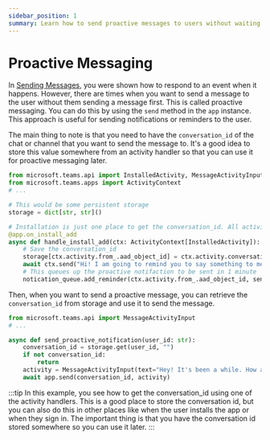 ```yaml
---
sidebar_position: 1
summary: Learn how to send proactive messages to users without waiting for them to initiate the conversation, including storing conversation IDs and sending notifications.
---
```


# Proactive Messaging

In [Sending Messages](./), you were shown how to respond to an event when it happens. However, there are times when you want to send a message to the user without them sending a message first. This is called proactive messaging. You can do this by using the `send` method in the `app` instance. This approach is useful for sending notifications or reminders to the user.

The main thing to note is that you need to have the `conversation_id` of the chat or channel that you want to send the message to. It's a good idea to store this value somewhere from an activity handler so that you can use it for proactive messaging later.


```python
from microsoft.teams.api import InstalledActivity, MessageActivityInput
from microsoft.teams.apps import ActivityContext
# ...

# This would be some persistent storage
storage = dict[str, str]()

# Installation is just one place to get the conversation_id. All activities have this field as well.
@app.on_install_add
async def handle_install_add(ctx: ActivityContext[InstalledActivity]):
    # Save the conversation_id
    storage[ctx.activity.from_.aad_object_id] = ctx.activity.conversation.id
    await ctx.send("Hi! I am going to remind you to say something to me soon!")
    # This queues up the proactive notifaction to be sent in 1 minute
    notication_queue.add_reminder(ctx.activity.from_.aad_object_id, send_proactive_notification, 60000)
```

Then, when you want to send a proactive message, you can retrieve the `conversation_id` from storage and use it to send the message.

```python
from microsoft.teams.api import MessageActivityInput
# ...

async def send_proactive_notification(user_id: str):
    conversation_id = storage.get(user_id, "")
    if not conversation_id:
        return
    activity = MessageActivityInput(text="Hey! It's been a while. How are you?")
    await app.send(conversation_id, activity)
```

:::tip
In this example, you see how to get the conversation_id using one of the activity handlers. This is a good place to store the conversation id, but you can also do this in other places like when the user installs the app or when they sign in. The important thing is that you have the conversation id stored somewhere so you can use it later.
:::